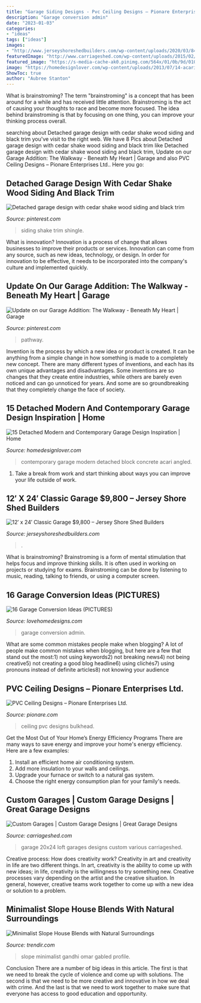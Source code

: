 ```yaml
---
title: "Garage Siding Designs - Pvc Ceiling Designs – Pionare Enterprises Ltd."
description: "Garage conversion admin"
date: "2023-01-03"
categories:
- "ideas"
tags: ["ideas"]
images:
- "http://www.jerseyshoreshedbuilders.com/wp-content/uploads/2020/03/84662670_10207041119502965_1925965096186544128_o.jpg"
featuredImage: "http://www.carriageshed.com/wp-content/uploads/2015/02/20x24-Garage2.jpg"
featured_image: "https://s-media-cache-ak0.pinimg.com/564x/01/0b/9d/010b9da63fcfed9d8423edcfcb41db4e.jpg"
image: "https://homedesignlover.com/wp-content/uploads/2013/07/14-acari.jpg"
ShowToc: true
author: "Aubree Stanton"
---
```



What is brainstroming?
The term "brainstroming" is a concept that has been around for a while and has received little attention. Brainstroming is the act of causing your thoughts to race and become more focused. The idea behind brainstroming is that by focusing on one thing, you can improve your thinking process overall.

	

		
searching about Detached garage design with cedar shake wood siding and black trim you've visit to the right web. We have 8 Pics about Detached garage design with cedar shake wood siding and black trim like Detached garage design with cedar shake wood siding and black trim, Update on our Garage Addition: The Walkway - Beneath My Heart | Garage and also PVC Ceiling Designs – Pionare Enterprises Ltd.. Here you go:
		
    
## Detached Garage Design With Cedar Shake Wood Siding And Black Trim

<img loading=lazy src="https://i.pinimg.com/736x/ae/6c/86/ae6c86bd1458df38cab235570ac04d03.jpg" onerror="this.onerror=null;this.src='https://tse2.mm.bing.net/th?id=OIP.gzvCzdmZym0wlAXrcbZPNgAAAA&amp;pid=15.1';" alt="Detached garage design with cedar shake wood siding and black trim">

_Source: pinterest.com_

>siding shake trim shingle. 

	

What is innovation?
Innovation is a process of change that allows businesses to improve their products or services. Innovation can come from any source, such as new ideas, technology, or design. In order for innovation to be effective, it needs to be incorporated into the company's culture and implemented quickly.

    
## Update On Our Garage Addition: The Walkway - Beneath My Heart | Garage

<img loading=lazy src="https://i.pinimg.com/736x/a3/aa/6e/a3aa6e7fe3c8f50a5cf4e3d66d9fcf05.jpg" onerror="this.onerror=null;this.src='https://tse3.mm.bing.net/th?id=OIP.uIJ0S7kqN-ZWIdWvQ3zsWgHaJ3&amp;pid=15.1';" alt="Update on our Garage Addition: The Walkway - Beneath My Heart | Garage">

_Source: pinterest.com_

>pathway. 

	

Invention is the process by which a new idea or product is created. It can be anything from a simple change in how something is made to a completely new concept. There are many different types of inventions, and each has its own unique advantages and disadvantages. Some inventions are so changes that they create entire industries, while others are barely even noticed and can go unnoticed for years. And some are so groundbreaking that they completely change the face of society.

    
## 15 Detached Modern And Contemporary Garage Design Inspiration | Home

<img loading=lazy src="https://homedesignlover.com/wp-content/uploads/2013/07/14-acari.jpg" onerror="this.onerror=null;this.src='https://tse4.mm.bing.net/th?id=OIP.AB29INn7LerTvBIM-tV4eAHaD4&amp;pid=15.1';" alt="15 Detached Modern and Contemporary Garage Design Inspiration | Home">

_Source: homedesignlover.com_

>contemporary garage modern detached block concrete acari angled. 

	

1. Take a break from work and start thinking about ways you can improve your life outside of work.

    
## 12′ X 24′ Classic Garage $9,800 – Jersey Shore Shed Builders

<img loading=lazy src="http://www.jerseyshoreshedbuilders.com/wp-content/uploads/2020/03/84662670_10207041119502965_1925965096186544128_o.jpg" onerror="this.onerror=null;this.src='https://tse4.mm.bing.net/th?id=OIP.5gkV-KLrAeHm2Z4tX-8cyAHaFj&amp;pid=15.1';" alt="12′ x 24′ Classic Garage $9,800 – Jersey Shore Shed Builders">

_Source: jerseyshoreshedbuilders.com_

>. 

	

What is brainstroming?
Brainstroming is a form of mental stimulation that helps focus and improve thinking skills. It is often used in working on projects or studying for exams. Brainstroming can be done by listening to music, reading, talking to friends, or using a computer screen.

    
## 16 Garage Conversion Ideas (PICTURES)

<img loading=lazy src="https://s-media-cache-ak0.pinimg.com/564x/01/0b/9d/010b9da63fcfed9d8423edcfcb41db4e.jpg" onerror="this.onerror=null;this.src='https://tse4.mm.bing.net/th?id=OIP.2TpPV55cK5NelIySrMR2pAHaJ4&amp;pid=15.1';" alt="16 Garage Conversion Ideas (PICTURES)">

_Source: lovehomedesigns.com_

>garage conversion admin. 

	

What are some common mistakes people make when blogging?
A lot of people make common mistakes when blogging, but here are a few that stand out the most:1) not using keywords2) not breaking news4) not being creative5) not creating a good blog headline6) using clichés7) using pronouns instead of definite articles8) not knowing your audience

    
## PVC Ceiling Designs – Pionare Enterprises Ltd.

<img loading=lazy src="https://pionare.files.wordpress.com/2012/11/bulkhead-4.jpg" onerror="this.onerror=null;this.src='https://tse2.mm.bing.net/th?id=OIP.32yPqekAqMrsoerkqEoxfwHaET&amp;pid=15.1';" alt="PVC Ceiling Designs – Pionare Enterprises Ltd.">

_Source: pionare.com_

>ceiling pvc designs bulkhead. 

	

Get the Most Out of Your Home’s Energy Efficiency Programs
There are many ways to save energy and improve your home's energy efficiency. Here are a few examples:
1. Install an efficient home air conditioning system.
2. Add more insulation to your walls and ceilings.
3. Upgrade your furnace or switch to a natural gas system.
4. Choose the right energy consumption plan for your family's needs.

    
## Custom Garages | Custom Garage Designs | Great Garage Designs

<img loading=lazy src="http://www.carriageshed.com/wp-content/uploads/2015/02/20x24-Garage2.jpg" onerror="this.onerror=null;this.src='https://tse3.mm.bing.net/th?id=OIP.O8uLB1xWV_13pVcNQ_yjfQHaEK&amp;pid=15.1';" alt="Custom Garages | Custom Garage Designs | Great Garage Designs">

_Source: carriageshed.com_

>garage 20x24 loft garages designs custom various carriageshed. 

	

Creative process: How does creativity work?
Creativity in art and creativity in life are two different things. In art, creativity is the ability to come up with new ideas; in life, creativity is the willingness to try something new. Creative processes vary depending on the artist and the creative situation. In general, however, creative teams work together to come up with a new idea or solution to a problem.

    
## Minimalist Slope House Blends With Natural Surroundings

<img loading=lazy src="https://cdn.trendir.com/wp-content/uploads/old/house-design/2014/11/30/slope-house-minimalist-gabled-profile-omar-gandhi-architects-1.jpg" onerror="this.onerror=null;this.src='https://tse1.mm.bing.net/th?id=OIP.-OLHb463-l1n2gPGOE3mvQHaE8&amp;pid=15.1';" alt="Minimalist Slope House Blends with Natural Surroundings">

_Source: trendir.com_

>slope minimalist gandhi omar gabled profile. 

	

Conclusion
There are a number of big ideas in this article. The first is that we need to break the cycle of violence and come up with solutions. The second is that we need to be more creative and innovative in how we deal with crime. And the last is that we need to work together to make sure that everyone has access to good education and opportunity.

